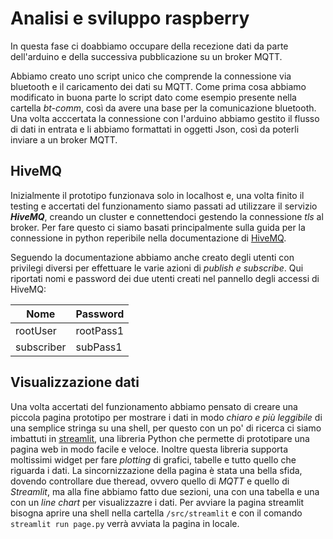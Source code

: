 # Analisi e sviluppo raspberry

In questa fase ci doabbiamo occupare della recezione dati da parte dell'arduino e della successiva pubblicazione su un broker MQTT.

Abbiamo creato uno script unico che comprende la connessione via bluetooth e il caricamento dei dati su MQTT. Come prima cosa abbiamo modificato in buona parte lo script dato come esempio presente nella cartella *bt-comm*, così da avere una base per la comunicazione bluetooth. Una volta acccertata la connessione con l'arduino abbiamo gestito il flusso di dati in entrata e li abbiamo formattati in oggetti Json, così da poterli inviare a un broker MQTT.

## HiveMQ

Inizialmente il prototipo funzionava solo in localhost e, una volta finito il testing e accertati del funzionamento siamo passati ad utilizzare il servizio ***HiveMQ***, creando un cluster e connettendoci gestendo la connessione *tls* al broker. Per fare questo ci siamo basati principalmente sulla guida per la connessione in python reperibile nella documentazione di [HiveMQ](https://www.hivemq.com/blog/mqtt-client-library-paho-python/).

Seguendo la documentazione abbiamo anche creato degli utenti con privilegi diversi per effettuare le varie azioni di *publish e subscribe*. Qui riportati nomi e password dei due utenti creati nel pannello degli accessi di HiveMQ:

| Nome | Password |
| - | - |
| rootUser | rootPass1 |
|subscriber | subPass1 |

## Visualizzazione dati

Una volta accertati del funzionamento abbiamo pensato di creare una piccola pagina prototipo per mostrare i dati in modo *chiaro e più leggibile* di una semplice stringa su una shell, per questo con un po' di ricerca ci siamo imbattuti in [streamlit](https://streamlit.io), una libreria Python che permette di prototipare una pagina web in modo facile e veloce. Inoltre questa libreria supporta moltissimi widget per fare *plotting* di grafici, tabelle e tutto quello che riguarda i dati. La sincornizzazione della pagina è stata una bella sfida, dovendo controllare due theread, ovvero quello di *MQTT* e quello di *Streamlit*, ma alla fine abbiamo fatto due sezioni, una con una tabella e una con un *line chart* per visualizzazre i dati. Per avviare la pagina streamlit bisogna aprire una shell nella cartella `/src/streamlit` e con il comando `streamlit run page.py` verrà avviata la pagina in locale.
